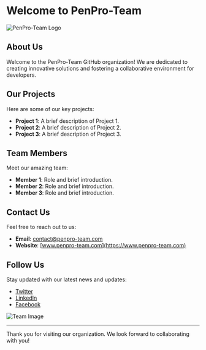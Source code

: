 # Welcome to PenPro-Team

![PenPro-Team Logo](https://via.placeholder.com/150)

## About Us

Welcome to the PenPro-Team GitHub organization! We are dedicated to creating innovative solutions and fostering a collaborative environment for developers.

## Our Projects

Here are some of our key projects:

- **Project 1**: A brief description of Project 1.
- **Project 2**: A brief description of Project 2.
- **Project 3**: A brief description of Project 3.

## Team Members

Meet our amazing team:

- **Member 1**: Role and brief introduction.
- **Member 2**: Role and brief introduction.
- **Member 3**: Role and brief introduction.

## Contact Us

Feel free to reach out to us:

- **Email**: [contact@penpro-team.com](mailto:contact@penpro-team.com)
- **Website**: [www.penpro-team.com](https://www.penpro-team.com)

## Follow Us

Stay updated with our latest news and updates:

- [Twitter](https://twitter.com/penpro-team)
- [LinkedIn](https://www.linkedin.com/company/penpro-team)
- [Facebook](https://www.facebook.com/penpro-team)

![Team Image](https://via.placeholder.com/600x200)

---

Thank you for visiting our organization. We look forward to collaborating with you!
